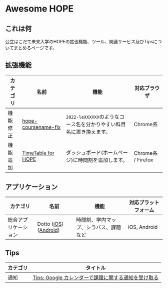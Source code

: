 # Awesome HOPE

## これは何
公立はこだて未来大学のHOPEの拡張機能、ツール、関連サービス及びTipsについてまとめるページです。

## 拡張機能
| カテゴリ | 名前 | 機能 | 対応ブラウザ |
| --- | --- | --- | --- |
| 機能修正 | [hope-coursename-fix](https://github.com/better-hope/hope-coursename-fix) | `2022-leXXXXXX`のようなコース名を分かりやすい科目名に置き換えます。 | Chrome系 |
| 機能追加 | [TimeTable for HOPE](https://github.com/better-hope/timetable-for-hope) | ダッシュボード(ホームページ)に時間割を追加します。 | Chrome系 / Firefox |

## アプリケーション
| カテゴリ | 名前 | 機能 | 対応プラットフォーム |
| --- | --- | --- | --- |
| 総合アプリケーション | Dotto ([iOS](https://apps.apple.com/jp/app/dotto/id6471561803))([Android](https://play.google.com/store/apps/details?id=jp.ac.fun.dotto)) | 時間割、学内マップ、シラバス、課題など | iOS, Android |

## Tips
| カテゴリ | タイトル |
| --- | --- |
| 通知 | [Tips: Google カレンダーで課題に関する通知を受け取る](https://github.com/Better-HOPE/awesome-hope/wiki/Tips:-Google-%E3%82%AB%E3%83%AC%E3%83%B3%E3%83%80%E3%83%BC%E3%81%A7%E8%AA%B2%E9%A1%8C%E3%81%AB%E9%96%A2%E3%81%99%E3%82%8B%E9%80%9A%E7%9F%A5%E3%82%92%E5%8F%97%E3%81%91%E5%8F%96%E3%82%8B) |
